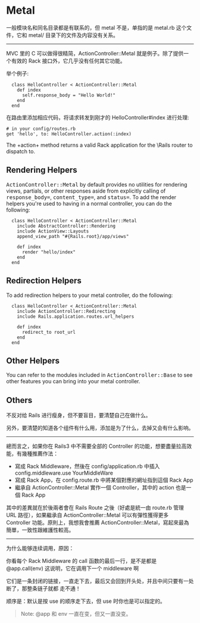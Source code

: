 # Metal

一般模块名和同名目录都是有联系的，但 metal 不是，单指的是 metal.rb 这个文件，它和 metal/ 目录下的文件及内容没有关系。

---

MVC 里的 C 可以做得很精简，ActionController::Metal 就是例子。除了提供一个有效的 Rack 接口外，它几乎没有任何其它功能。

举个例子:

```
  class HelloController < ActionController::Metal
    def index
      self.response_body = "Hello World!"
    end
  end
```

在路由里添加相应代码，将请求转发到刚才的 HelloController#index 进行处理:

```
# in your config/routes.rb
get 'hello', to: HelloController.action(:index)
```

The +action+ method returns a valid Rack application for the \Rails router to dispatch to.

## Rendering Helpers

<tt>ActionController::Metal</tt> by default provides no utilities for rendering views, partials, or other responses aside from explicitly calling of <tt>response_body=</tt>, <tt>content_type=</tt>, and <tt>status=</tt>. To add the render helpers you're used to having in a normal controller, you can do the following:

```
  class HelloController < ActionController::Metal
    include AbstractController::Rendering
    include ActionView::Layouts
    append_view_path "#{Rails.root}/app/views"

    def index
      render "hello/index"
    end
  end
```

## Redirection Helpers

To add redirection helpers to your metal controller, do the following:

```
  class HelloController < ActionController::Metal
    include ActionController::Redirecting
    include Rails.application.routes.url_helpers

    def index
      redirect_to root_url
    end
  end
```

## Other Helpers

You can refer to the modules included in <tt>ActionController::Base</tt> to see other features you can bring into your metal controller.

## Others

不反对给 Rails 进行瘦身，但不要盲目，要清楚自己在做什么。

另外，要清楚的知道各个组件有什么用，添加是为了什么，去掉又会有什么影响。

---

總而言之，如果你在 Rails3 中不需要全部的 Controller 的功能，想要盡量拉高效能，有幾種推薦作法：

* 寫成 Rack Middleware，然後在 config/application.rb 中插入 config.middleware.use YourMiddleWare
* 寫成 Rack App，在 config.route.rb 中將某個對應的網址指到這個 Rack App
* 繼承自 ActionController::Metal 實作一個 Controller，其中的 action 也是一個 Rack App

其中的差異就在於後兩者會在 Rails Route 之後（好處是統一由 route.rb 管理 URL 路徑），如果繼承自 ActionController::Metal 可以有彈性獲得更多 Controller 功能。原則上，我想我會推薦 ActionController::Metal，寫起來最為簡單，一致性跟維護性較高。

---

为什么能够连续调用，原因：

你看每个 Rack Middleware 的 call 函数的最后一行，是不是都是 @app.call(env)
这说明，它在调用下一个 middleware 啊

它们是一条封闭的链接，一直走下去，最后又会回到开头处，并且中间只要有一处断了，那整条链子就都 走不通！

顺序是：默认是按 use 的顺序走下去，但 use 时你也是可以指定的。

> Note: @app 和 env 一直在变，但又一直没变。
